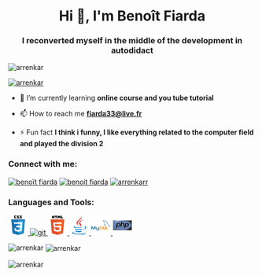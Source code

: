 <h1 align="center">Hi 👋, I'm Benoît Fiarda</h1>
<h3 align="center">I reconverted myself in the middle of the development in autodidact</h3>

<p align="left"> <img src="https://komarev.com/ghpvc/?username=arrenkar&label=Profile%20views&color=0e75b6&style=flat" alt="arrenkar" /> </p>

<p align="left"> <a href="https://github.com/ryo-ma/github-profile-trophy"><img src="https://github-profile-trophy.vercel.app/?username=arrenkar" alt="arrenkar" /></a> </p>

- 🌱 I’m currently learning **online course and you tube tutorial**

- 📫 How to reach me **fiarda33@live.fr**

- ⚡ Fun fact **I think i funny, I like everything related to the computer field and played the division 2**

<h3 align="left">Connect with me:</h3>
<p align="left">
<a href="https://linkedin.com/in/benoït fiarda" target="blank"><img align="center" src="https://raw.githubusercontent.com/rahuldkjain/github-profile-readme-generator/master/src/images/icons/Social/linked-in-alt.svg" alt="benoït fiarda" height="30" width="40" /></a>
<a href="https://fb.com/benoit fiarda" target="blank"><img align="center" src="https://raw.githubusercontent.com/rahuldkjain/github-profile-readme-generator/master/src/images/icons/Social/facebook.svg" alt="benoit fiarda" height="30" width="40" /></a>
<a href="https://instagram.com/arrenkarr" target="blank"><img align="center" src="https://raw.githubusercontent.com/rahuldkjain/github-profile-readme-generator/master/src/images/icons/Social/instagram.svg" alt="arrenkarr" height="30" width="40" /></a>
</p>

<h3 align="left">Languages and Tools:</h3>
<p align="left"> <a href="https://www.w3schools.com/css/" target="_blank" rel="noreferrer"> <img src="https://raw.githubusercontent.com/devicons/devicon/master/icons/css3/css3-original-wordmark.svg" alt="css3" width="40" height="40"/> </a> <a href="https://git-scm.com/" target="_blank" rel="noreferrer"> <img src="https://www.vectorlogo.zone/logos/git-scm/git-scm-icon.svg" alt="git" width="40" height="40"/> </a> <a href="https://www.w3.org/html/" target="_blank" rel="noreferrer"> <img src="https://raw.githubusercontent.com/devicons/devicon/master/icons/html5/html5-original-wordmark.svg" alt="html5" width="40" height="40"/> </a> <a href="https://www.java.com" target="_blank" rel="noreferrer"> <img src="https://raw.githubusercontent.com/devicons/devicon/master/icons/java/java-original.svg" alt="java" width="40" height="40"/> </a> <a href="https://www.mysql.com/" target="_blank" rel="noreferrer"> <img src="https://raw.githubusercontent.com/devicons/devicon/master/icons/mysql/mysql-original-wordmark.svg" alt="mysql" width="40" height="40"/> </a> <a href="https://www.php.net" target="_blank" rel="noreferrer"> <img src="https://raw.githubusercontent.com/devicons/devicon/master/icons/php/php-original.svg" alt="php" width="40" height="40"/> </a> </p>

<p><img align="left" src="https://github-readme-stats.vercel.app/api/top-langs?username=arrenkar&show_icons=true&locale=en&layout=compact" alt="arrenkar" /></p>

<p>&nbsp;<img align="center" src="https://github-readme-stats.vercel.app/api?username=arrenkar&show_icons=true&locale=en" alt="arrenkar" /></p>

<p><img align="center" src="https://github-readme-streak-stats.herokuapp.com/?user=arrenkar&" alt="arrenkar" /></p>

